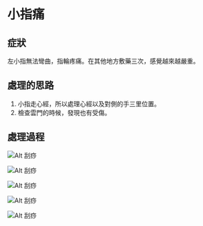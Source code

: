 # 小指痛

## 症狀

左小指無法彎曲，指輪疼痛。在其他地方敷藥三次，感覺越來越嚴重。

## 處理的思路

1. 小指走心經，所以處理心經以及對側的手三里位置。
2. 檢查雲門的時候，發現也有受傷。

## 處理過程


![Alt 刮痧](/pic/20150727/IMG_20150727_204940.jpg)

![Alt 刮痧](/pic/20150727/IMG_20150727_205516.jpg)

![Alt 刮痧](/pic/20150727/IMG_20150727_210736.jpg)

![Alt 刮痧](/pic/20150727/IMG_20150727_213926.jpg)

![Alt 刮痧](/pic/20150727/IMG_20150727_221259.jpg)



